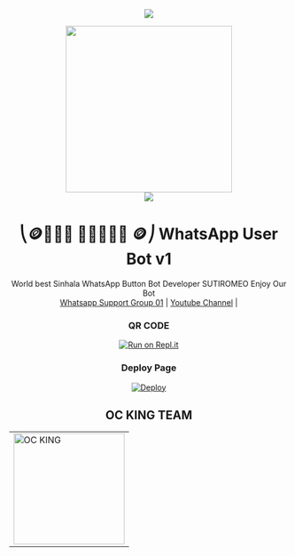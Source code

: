 <div align="center">		
<img src= "https://camo.githubusercontent.com/71b837571c48af3aa60a73dbc9d5936aa359d78efbfa8a6743cbbbc16b80ef4d/68747470733a2f2f63646e2e646973636f72646170702e636f6d2f6174746163686d656e74732f3830353930323039333930363630383138362f3830353931333937323533353539303932322f74656e6f722e676966"/>
</p>
<div align="center">
  <img src="https://telegra.ph/file/a01f5c108fd2fd15480ae.jpg" width="300" height="300">
	<div align="center">
<img src= "https://camo.githubusercontent.com/71b837571c48af3aa60a73dbc9d5936aa359d78efbfa8a6743cbbbc16b80ef4d/68747470733a2f2f63646e2e646973636f72646170702e636f6d2f6174746163686d656e74732f3830353930323039333930363630383138362f3830353931333937323533353539303932322f74656e6f722e676966"/>
</p>

<h1>⎝🪙⃢𝙾𝙲 𝙺𝙸𝙽𝙶᭄ 🪙⎠ WhatsApp User Bot v1</h1>
<p align="center">
    World best Sinhala WhatsApp Button Bot Developer SUTIROMEO Enjoy Our Bot
    <br>
        <a href="https://chat.whatsapp.com/D10YC3u4Fj1A6OJXVby63U">Whatsapp Support Group 01</a> |
        <a href="https://www.youtube.com/c/SLOCSMARTBRO">Youtube Channel</a> |
    <br>
</p> 

### QR CODE
[![Run on Repl.it]()]()

### Deploy Page
[![Deploy]()]()

## OC KING TEAM

<table>

<tbody>

<tr>
<td><a href="https://github.com/SuTiRoMeO/">
<img src="https://telegra.ph/OC-KING-OWNER-06-30" width="200" height="200" alt="OC KING"></a>
</td>
